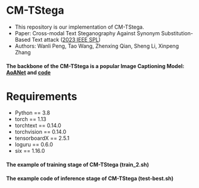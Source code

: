 # CM-TStega

* This repository is our implementation of CM-TStega.
* Paper: Cross-modal Text Steganography Against Synonym Substitution-Based Text attack ([2023 IEEE SPL](10.1109/LSP.2023.3258862))
* Authors: Wanli Peng, Tao Wang, Zhenxing Qian, Sheng Li, Xinpeng Zhang
#### The backbone of the CM-TStega is a popular Image Captioning Model: [AoANet](https://arxiv.org/abs/1908.06954) and [code](https://github.com/husthuaan/AoANet)

# Requirements
* Python == 3.8
* torch == 1.13
* torchtext == 0.14.0
* torchvision == 0.14.0
* tensorboardX == 2.5.1
* loguru == 0.6.0
* six == 1.16.0

#### The example of training stage of CM-TStega (train_2.sh)
#### The example code of inference stage of CM-TStega (test-best.sh)
